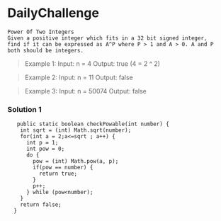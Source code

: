 # DailyChallenge
```
Power Of Two Integers
Given a positive integer which fits in a 32 bit signed integer, 
find if it can be expressed as A^P where P > 1 and A > 0. A and P 
both should be integers.
```

>Example 1:
>Input: n = 4
>Output: true (4 = 2 ^ 2)

>Example 2:
>Input: n = 11
>Output: false

>Example 3:
>Input: n = 50074
>Output: false

### Solution 1
```
   public static boolean checkPowable(int number) {
    int sqrt = (int) Math.sqrt(number);
    for(int a = 2;a<=sqrt ; a++) {
      int p = 1;
      int pow = 0;
      do {
        pow = (int) Math.pow(a, p);
        if(pow == number) {
          return true;
        }
        p++;
      } while (pow<number);
    }
    return false;
  }
```
